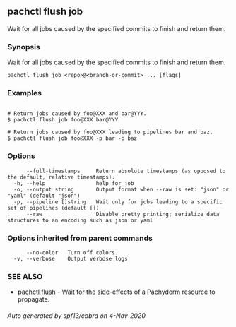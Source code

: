 ## pachctl flush job

Wait for all jobs caused by the specified commits to finish and return them.

### Synopsis

Wait for all jobs caused by the specified commits to finish and return them.

```
pachctl flush job <repo>@<branch-or-commit> ... [flags]
```

### Examples

```

# Return jobs caused by foo@XXX and bar@YYY.
$ pachctl flush job foo@XXX bar@YYY

# Return jobs caused by foo@XXX leading to pipelines bar and baz.
$ pachctl flush job foo@XXX -p bar -p baz
```

### Options

```
      --full-timestamps     Return absolute timestamps (as opposed to the default, relative timestamps).
  -h, --help                help for job
  -o, --output string       Output format when --raw is set: "json" or "yaml" (default "json")
  -p, --pipeline []string   Wait only for jobs leading to a specific set of pipelines (default [])
      --raw                 Disable pretty printing; serialize data structures to an encoding such as json or yaml
```

### Options inherited from parent commands

```
      --no-color   Turn off colors.
  -v, --verbose    Output verbose logs
```

### SEE ALSO

* [pachctl flush](pachctl_flush.md)	 - Wait for the side-effects of a Pachyderm resource to propagate.

###### Auto generated by spf13/cobra on 4-Nov-2020
